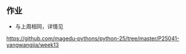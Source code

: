 ## 作业

- 与上周相同，详情见

https://github.com/magedu-pythons/python-25/tree/master/P25041-yangwangjia/week13

